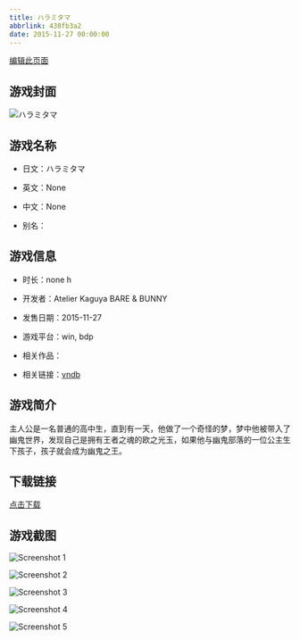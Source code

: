 ```yaml
---
title: ハラミタマ
abbrlink: 438fb3a2
date: 2015-11-27 00:00:00
---
```

[编辑此页面](https://github.com/ACG-3/ADV3-source/blob/main/source/_posts/%E3%83%8F%E3%83%A9%E3%83%9F%E3%82%BF%E3%83%9E.md)

## 游戏封面

![ハラミタマ](https://pan.timero.xyz/d/onedrive/img_lib_001/%E3%83%8F%E3%83%A9%E3%83%9F%E3%82%BF%E3%83%9E_cover.avif)


## 游戏名称

- 日文：ハラミタマ
- 英文：None
- 中文：None

- 别名：


## 游戏信息

- 时长：none h
- 开发者：Atelier Kaguya BARE & BUNNY
- 发售日期：2015-11-27
- 游戏平台：win, bdp
- 相关作品：

- 相关链接：[vndb](https://vndb.org/v18276)


## 游戏简介

主人公是一名普通的高中生，直到有一天，他做了一个奇怪的梦，梦中他被带入了幽鬼世界，发现自己是拥有王者之魂的欧之光玉，如果他与幽鬼部落的一位公主生下孩子，孩子就会成为幽鬼之王。


## 下载链接

[点击下载](https://pan.timero.xyz/onedrive/adv_lib_001/%E3%83%8F%E3%83%A9%E3%83%9F%E3%82%BF%E3%83%9E)


## 游戏截图


![Screenshot 1](https://pan.timero.xyz/d/onedrive/img_lib_001/%E3%83%8F%E3%83%A9%E3%83%9F%E3%82%BF%E3%83%9E_Screenshot_1.avif)

![Screenshot 2](https://pan.timero.xyz/d/onedrive/img_lib_001/%E3%83%8F%E3%83%A9%E3%83%9F%E3%82%BF%E3%83%9E_Screenshot_2.avif)

![Screenshot 3](https://pan.timero.xyz/d/onedrive/img_lib_001/%E3%83%8F%E3%83%A9%E3%83%9F%E3%82%BF%E3%83%9E_Screenshot_3.avif)

![Screenshot 4](https://pan.timero.xyz/d/onedrive/img_lib_001/%E3%83%8F%E3%83%A9%E3%83%9F%E3%82%BF%E3%83%9E_Screenshot_4.avif)

![Screenshot 5](https://pan.timero.xyz/d/onedrive/img_lib_001/%E3%83%8F%E3%83%A9%E3%83%9F%E3%82%BF%E3%83%9E_Screenshot_5.avif)

